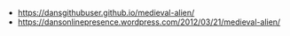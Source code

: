 - https://dansgithubuser.github.io/medieval-alien/
- https://dansonlinepresence.wordpress.com/2012/03/21/medieval-alien/
